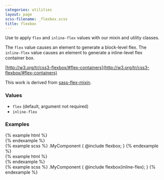 ```yaml
---
categories: utilities
layout: page
scss-filename: _flexbox.scss
title: flexbox
---
```

Use to apply `flex` and `inline-flex` values with our mixin and utility classes.

The `flex` value causes an element to generate a block-level flex. The `inline-flex` value causes an element to generate a inline-level flex container box.

[http://w3.org/tr/css3-flexbox/#flex-containers](http://w3.org/tr/css3-flexbox/#flex-containers)

This work is derived from [sass-flex-mixin](https://github.com/mastastealth/sass-flex-mixin).

### Values
* `flex` (default, argument not required)
* `inline-flex`

### Examples
<div class="DocsExample DocsExample--grouped DocsExample--labelUtilityClasses DocsExample--renderHidden">
{% example html %}
<div class="u-flexbox"></div>
{% endexample %}
</div>

<div class="DocsExample DocsExample--labelMixins DocsExample--renderHidden">
{% example scss %}
.MyComponent {
  @include flexbox;
}
{% endexample %}
</div>


<div class="DocsExample DocsExample--grouped DocsExample--labelUtilityClasses DocsExample--renderHidden">
{% example html %}
<div class="u-inline-flexbox"></div>
{% endexample %}
</div>

<div class="DocsExample DocsExample--labelMixins DocsExample--renderHidden">
{% example scss %}
.MyComponent {
  @include flexbox(inline-flex);
}
{% endexample %}
</div>
